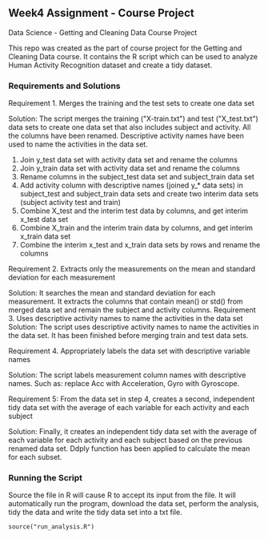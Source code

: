 ## Week4 Assignment - Course Project
Data Science - Getting and Cleaning Data Course Project

This repo was created as the part of course project for the Getting and Cleaning Data course. It contains the R script which can be used to analyze Human Activity Recognition dataset and create a tidy dataset. 

### Requirements and Solutions
Requirement 1. Merges the training and the test sets to create one data set

Solution: The script merges the training ("X-train.txt") and test ("X_test.txt") data sets to create one data set that also includes subject and activity.  All the columns have been renamed. Descriptive activity names have been used to name the activities in the data set.
1. Join y_test data set with activity data set and rename the columns
2. Join y_train data set with activity data set and rename the columns
3. Rename columns in the subject_test data set and subject_train data set
4. Add activity column with descriptive names (joined y_* data sets) in subject_test and subject_train data sets and create two interim data sets (subject activity test and train)
5. Combine X_test and the interim test data by columns, and get interim x_test data set 
6. Combine X_train and the interim train data by columns, and get interim x_train data set
7. Combine the interim x_test and x_train data sets by rows and rename the columns

Requirement 2. Extracts only the measurements on the mean and standard deviation for each measurement

Solution: It searches the mean and standard deviation for each measurement. It extracts the columns that contain mean() or std() from merged data set and remain the subject and activity columns. 
Requirement 3. Uses descriptive activity names to name the activities in the data set
Solution: The script uses descriptive activity names to name the activities in the data set. It has been finished before merging train and test data sets.

Requirement 4. Appropriately labels the data set with descriptive variable names

Solution: The script labels measurement column names with descriptive names. Such as: replace Acc with Acceleration, Gyro with Gyroscope.

Requirement 5: From the data set in step 4, creates a second, independent tidy data set with the average of each variable for each activity and each subject

Solution: Finally, it creates an independent tidy data set with the average of each variable for each activity and each subject based on the previous renamed data set. Ddply function has been applied to calculate the mean for each subset. 

### Running the Script
Source the file in R will cause R to accept its input from the file. It will automatically run the program, download the data set, perform the analysis, tidy the data and write the tidy data set into a txt file.  
   
	source("run_analysis.R")
